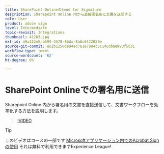 ```yaml
---
title: SharePoint OnlineのSend for Signature
description: Sharepoint Online 内から直接署名用に文書を送信する
role: User
product: adobe sign
level: Intermediate
topic-revisit: Integrations
thumbnail: 41263.jpg
exl-id: a9a112e8-b599-4578-86da-8a8c6f22059e
source-git-commit: e02b1250de94ec781e7984c6c146dbae993f5d31
workflow-type: tm+mt
source-wordcount: '62'
ht-degree: 0%

---
```


# SharePoint Onlineでの署名用に送信

Sharepoint Online 内から署名用の文書を直接送信して、文書ワークフローを効率化する方法を説明します。

>[!VIDEO](https://video.tv.adobe.com/v/41263?hidetitle=true)

>[!TIP]
>
>このビデオはコースの一部です [Microsoftアプリケーション内でのAcrobat Signの使用](https://experienceleague.adobe.com/?recommended=Sign-U-1-2020.2) それは無料で利用できますExperience League!
